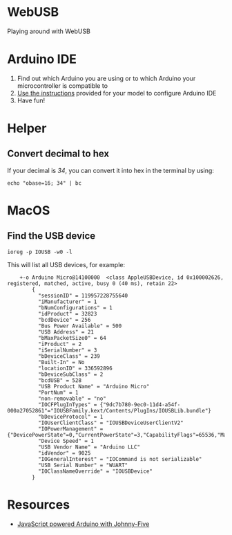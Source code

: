# WebUSB
Playing around with WebUSB

# Arduino IDE

1. Find out which Arduino you are using or to which Arduino your microcontroller is compatible to
2. [Use the instructions](https://www.arduino.cc/en/Guide/HomePage) provided for your model to configure Arduino IDE
3. Have fun! 

# Helper

## Convert decimal to hex

If your decimal is *34*, you can convert it into hex in the terminal by using:

```
echo "obase=16; 34" | bc
```

# MacOS

## Find the USB device

```
ioreg -p IOUSB -w0 -l
```

This will list all USB devices, for example:

```
    +-o Arduino Micro@14100000  <class AppleUSBDevice, id 0x100002626, registered, matched, active, busy 0 (40 ms), retain 22>
        {
          "sessionID" = 119957228755640
          "iManufacturer" = 1
          "bNumConfigurations" = 1
          "idProduct" = 32823
          "bcdDevice" = 256
          "Bus Power Available" = 500
          "USB Address" = 21
          "bMaxPacketSize0" = 64
          "iProduct" = 2
          "iSerialNumber" = 3
          "bDeviceClass" = 239
          "Built-In" = No
          "locationID" = 336592896
          "bDeviceSubClass" = 2
          "bcdUSB" = 528
          "USB Product Name" = "Arduino Micro"
          "PortNum" = 1
          "non-removable" = "no"
          "IOCFPlugInTypes" = {"9dc7b780-9ec0-11d4-a54f-000a27052861"="IOUSBFamily.kext/Contents/PlugIns/IOUSBLib.bundle"}
          "bDeviceProtocol" = 1
          "IOUserClientClass" = "IOUSBDeviceUserClientV2"
          "IOPowerManagement" = {"DevicePowerState"=0,"CurrentPowerState"=3,"CapabilityFlags"=65536,"MaxPowerState"=4,"DriverPowerState"=3}
          "Device Speed" = 1
          "USB Vendor Name" = "Arduino LLC"
          "idVendor" = 9025
          "IOGeneralInterest" = "IOCommand is not serializable"
          "USB Serial Number" = "WUART"
          "IOClassNameOverride" = "IOUSBDevice"
        }
```

# Resources

* [JavaScript powered Arduino with Johnny-Five](https://www.safaribooksonline.com/blog/2013/07/16/javascript-powered-arduino-with-johnny-five/)

